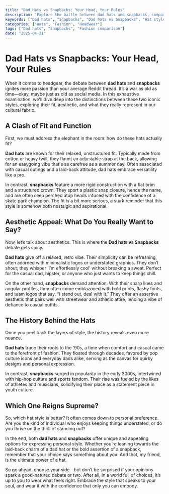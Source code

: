 ```yaml
---
title: "Dad Hats vs Snapbacks: Your Head, Your Rules"
description: "Explore the battle between dad hats and snapbacks, comparing their style, fit, and cultural significance."
keywords: ["Dad hats", "Snapbacks", "Dad hats vs Snapbacks", "Hat style comparison"]
categories: ["Hats", "Fashion", "Headwear"]
tags: ["Dad hats", "Snapbacks", "Fashion comparison"]
date: "2025-04-21"
---
```


# Dad Hats vs Snapbacks: Your Head, Your Rules

When it comes to headgear, the debate between **dad hats** and **snapbacks** ignites more passion than your average Reddit thread. It’s a war as old as time—okay, maybe just as old as social media. In this exhaustive examination, we'll dive deep into the distinctions between these two iconic styles, exploring their fit, aesthetic, and what they really represent in our cultural fabric.

## A Clash of Fit and Function

First, we must address the elephant in the room: how do these hats actually fit? 

**Dad hats** are known for their relaxed, unstructured fit. Typically made from cotton or heavy twill, they flaunt an adjustable strap at the back, allowing for an easygoing vibe that's as carefree as a summer day. Often associated with casual outings and a laid-back attitude, dad hats embrace versatility like a pro. 

In contrast, **snapbacks** feature a more rigid construction with a flat brim and a structured crown. They sport a plastic snap closure, hence the name, and are often seen perched atop heads infused with the confidence of a skate park champion. The fit is a bit more serious, a stark reminder that this style is somehow both nostalgic and aspirational.

## Aesthetic Appeal: What Do You Really Want to Say?

Now, let’s talk about aesthetics. This is where the **Dad hats vs Snapbacks** debate gets spicy.

**Dad hats** give off a relaxed, retro vibe. Their simplicity can be refreshing, often adorned with minimalistic logos or understated graphics. They don’t shout; they whisper ‘I’m effortlessly cool’ without breaking a sweat. Perfect for the casual dad, hipster, or anyone who just wants to keep things chill.

On the other hand, **snapbacks** demand attention. With their sharp lines and angular profiles, they often come emblazoned with bold prints, flashy fonts, and team logos that say, “I stand out, deal with it.” They offer an assertive aesthetic that pairs well with streetwear and athletic attire, lending a vibe of defiance to casual outfits.

## The History Behind the Hats

Once you peel back the layers of style, the history reveals even more nuance.

**Dad hats** trace their roots to the '90s, a time when comfort and casual came to the forefront of fashion. They floated through decades, favored by pop culture icons and everyday dads alike, serving as the canvas for quirky designs and personal expression.

In contrast, **snapbacks** surged in popularity in the early 2000s, intertwined with hip-hop culture and sports fandom. Their rise was fueled by the likes of athletes and musicians, solidifying their place as a statement piece in youth culture. 

## Which One Reigns Supreme?

So, which hat style is better? It often comes down to personal preference. Are you the kind of individual who enjoys keeping things understated, or do you thrive on the thrill of standing out? 

In the end, both **dad hats** and **snapbacks** offer unique and appealing options for expressing personal style. Whether you’re leaning towards the laid-back charm of a dad hat or the bold assertion of a snapback, remember that your choice says something about you. And that, my friend, is the ultimate power of a hat.

So go ahead, choose your side—but don’t be surprised if your opinions spark a good-natured debate or two. After all, in a world full of choices, it’s up to you to wear what feels right. Embrace the style that speaks to your soul, and wear it with the confidence that only you can embody.